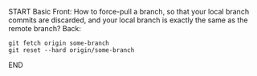 START
Basic
Front: How to force-pull a branch, so that your local branch commits are discarded, and your local branch is exactly the same as the remote branch?
Back: 
```shell
git fetch origin some-branch
git reset --hard origin/some-branch
```
<!--ID: 1745138945663-->
END
